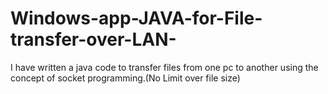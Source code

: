 # Windows-app-JAVA-for-File-transfer-over-LAN-
I have written a java code to transfer files from one pc to another using the concept of socket programming.(No Limit over file size)
